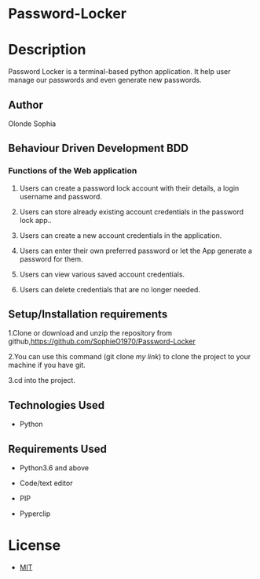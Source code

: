 # Password-Locker

# Description
Password Locker is a terminal-based python application. It help user manage our passwords and even generate new passwords.

## Author
Olonde Sophia
## Behaviour Driven Development BDD 


### Functions of the Web application
1. Users can create a password lock account with their details, a login username and password.

2. Users can store already existing account credentials in the password lock app..

3. Users can create a new account credentials in the application.

4. Users can enter their own preferred password or let the App generate a password for them.

5. Users can view various saved account credentials.

6. Users can delete credentials that are no longer needed.

## Setup/Installation requirements
1.Clone or download and unzip the repository from github,https://github.com/SophieO1970/Password-Locker

2.You can use this command (git clone *my link*) to clone the project to your machine if you have git.

3.cd into the project.

## Technologies Used

* Python

## Requirements Used
* Python3.6 and above

* Code/text editor

* PIP

* Pyperclip

# License
- [MIT](https://github.com/SophieO1970/Password-Locker/blob/master/LICENSE)
